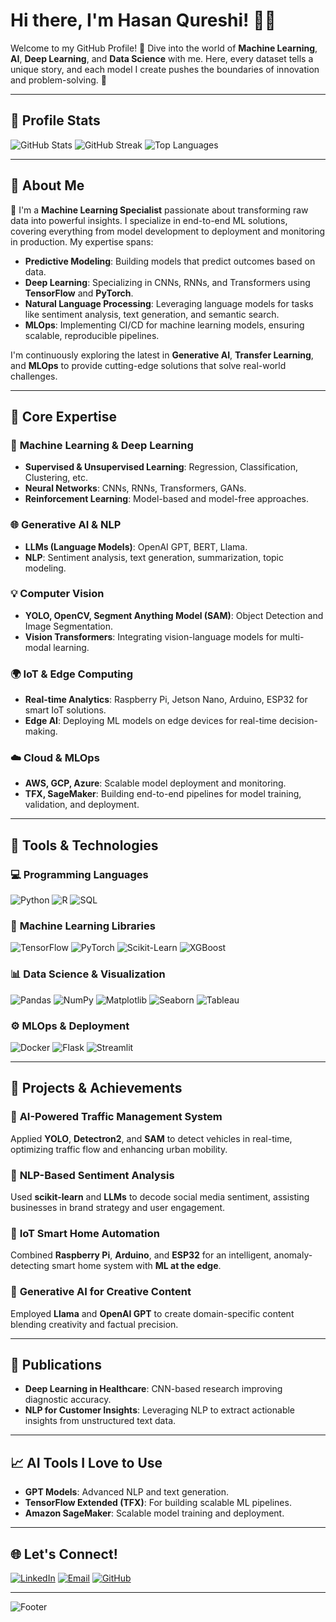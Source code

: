 # Hi there, I'm Hasan Qureshi! 👋✨
Welcome to my GitHub Profile! 🚀 Dive into the world of **Machine Learning**, **AI**, **Deep Learning**, and **Data Science** with me. Here, every dataset tells a unique story, and each model I create pushes the boundaries of innovation and problem-solving. 🌟

---

## 🌟 Profile Stats
![GitHub Stats](https://github-readme-stats.vercel.app/api?username=hassanqu&show_icons=true&theme=radical)
![GitHub Streak](https://github-readme-streak-stats.herokuapp.com?user=hassanqu&theme=radical&hide_border=false)
![Top Languages](https://github-readme-stats.vercel.app/api/top-langs/?username=hassanqu&layout=compact&theme=radical)

---

## 🧠 About Me
🚀 I'm a **Machine Learning Specialist** passionate about transforming raw data into powerful insights. I specialize in end-to-end ML solutions, covering everything from model development to deployment and monitoring in production. My expertise spans:

- **Predictive Modeling**: Building models that predict outcomes based on data.
- **Deep Learning**: Specializing in CNNs, RNNs, and Transformers using **TensorFlow** and **PyTorch**.
- **Natural Language Processing**: Leveraging language models for tasks like sentiment analysis, text generation, and semantic search.
- **MLOps**: Implementing CI/CD for machine learning models, ensuring scalable, reproducible pipelines.

I'm continuously exploring the latest in **Generative AI**, **Transfer Learning**, and **MLOps** to provide cutting-edge solutions that solve real-world challenges.

---

## 🔑 Core Expertise

### 🧩 **Machine Learning & Deep Learning**
- **Supervised & Unsupervised Learning**: Regression, Classification, Clustering, etc.
- **Neural Networks**: CNNs, RNNs, Transformers, GANs.
- **Reinforcement Learning**: Model-based and model-free approaches.

### 🌐 **Generative AI & NLP**
- **LLMs (Language Models)**: OpenAI GPT, BERT, Llama.
- **NLP**: Sentiment analysis, text generation, summarization, topic modeling.

### 💡 **Computer Vision**
- **YOLO, OpenCV, Segment Anything Model (SAM)**: Object Detection and Image Segmentation.
- **Vision Transformers**: Integrating vision-language models for multi-modal learning.

### 🌍 **IoT & Edge Computing**
- **Real-time Analytics**: Raspberry Pi, Jetson Nano, Arduino, ESP32 for smart IoT solutions.
- **Edge AI**: Deploying ML models on edge devices for real-time decision-making.

### ☁️ **Cloud & MLOps**
- **AWS, GCP, Azure**: Scalable model deployment and monitoring.
- **TFX, SageMaker**: Building end-to-end pipelines for model training, validation, and deployment.

---

## 🔧 Tools & Technologies

### 💻 **Programming Languages**
![Python](https://img.shields.io/badge/-Python-3776AB?style=for-the-badge&logo=python&logoColor=white)
![R](https://img.shields.io/badge/-R-276DC3?style=for-the-badge&logo=r&logoColor=white)
![SQL](https://img.shields.io/badge/-SQL-003B57?style=for-the-badge&logo=postgresql&logoColor=white)

### 🔨 **Machine Learning Libraries**
![TensorFlow](https://img.shields.io/badge/-TensorFlow-FF6F00?style=for-the-badge&logo=tensorflow&logoColor=white)
![PyTorch](https://img.shields.io/badge/-PyTorch-EE4C2C?style=for-the-badge&logo=pytorch&logoColor=white)
![Scikit-Learn](https://img.shields.io/badge/-Scikit--Learn-F7931E?style=for-the-badge&logo=scikit-learn&logoColor=white)
![XGBoost](https://img.shields.io/badge/-XGBoost-AA0000?style=for-the-badge&logo=xgboost&logoColor=white)

### 📊 **Data Science & Visualization**
![Pandas](https://img.shields.io/badge/-Pandas-150458?style=for-the-badge&logo=pandas&logoColor=white)
![NumPy](https://img.shields.io/badge/-NumPy-013243?style=for-the-badge&logo=numpy&logoColor=white)
![Matplotlib](https://img.shields.io/badge/-Matplotlib-11557C?style=for-the-badge&logo=matplotlib&logoColor=white)
![Seaborn](https://img.shields.io/badge/-Seaborn-2D5AA0?style=for-the-badge&logo=seaborn&logoColor=white)
![Tableau](https://img.shields.io/badge/-Tableau-E97627?style=for-the-badge&logo=tableau&logoColor=white)

### ⚙️ **MLOps & Deployment**
![Docker](https://img.shields.io/badge/-Docker-2496ED?style=for-the-badge&logo=docker&logoColor=white)
![Flask](https://img.shields.io/badge/-Flask-000000?style=for-the-badge&logo=flask&logoColor=white)
![Streamlit](https://img.shields.io/badge/-Streamlit-FF4B4B?style=for-the-badge&logo=streamlit&logoColor=white)

---

## 🚀 Projects & Achievements

### 🔹 **AI-Powered Traffic Management System**
Applied **YOLO**, **Detectron2**, and **SAM** to detect vehicles in real-time, optimizing traffic flow and enhancing urban mobility.

### 🔹 **NLP-Based Sentiment Analysis**
Used **scikit-learn** and **LLMs** to decode social media sentiment, assisting businesses in brand strategy and user engagement.

### 🔹 **IoT Smart Home Automation**
Combined **Raspberry Pi**, **Arduino**, and **ESP32** for an intelligent, anomaly-detecting smart home system with **ML at the edge**.

### 🔹 **Generative AI for Creative Content**
Employed **Llama** and **OpenAI GPT** to create domain-specific content blending creativity and factual precision.

---

## 🌟 Publications

- **Deep Learning in Healthcare**: CNN-based research improving diagnostic accuracy.
- **NLP for Customer Insights**: Leveraging NLP to extract actionable insights from unstructured text data.

---

## 📈 AI Tools I Love to Use
- **GPT Models**: Advanced NLP and text generation.
- **TensorFlow Extended (TFX)**: For building scalable ML pipelines.
- **Amazon SageMaker**: Scalable model training and deployment.

---

## 🌐 Let's Connect!

[![LinkedIn](https://img.shields.io/badge/-LinkedIn-0077B5?style=for-the-badge&logo=linkedin&logoColor=white)](https://linkedin.com/in/hasan-ml)
[![Email](https://img.shields.io/badge/-Email-D14836?style=for-the-badge&logo=gmail&logoColor=white)](mailto:hasan.q.ml@gmail.com)
[![GitHub](https://img.shields.io/badge/-GitHub-181717?style=for-the-badge&logo=github&logoColor=white)](https://github.com/hassanqu)

---

![Footer](https://capsule-render.vercel.app/api?type=waving&height=100&color=gradient&section=footer)
